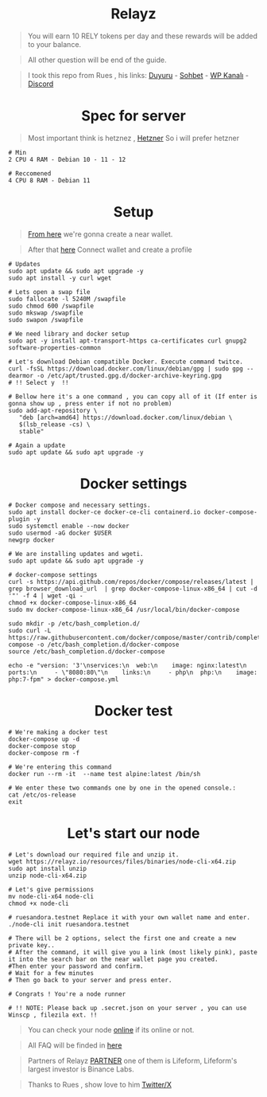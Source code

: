 <h1 align="center">Relayz</h1>

> You will earn 10 RELY tokens per day and these rewards will be added to your balance.

> All other question will be end of the guide.

> I took this repo from Rues , his links: [Duyuru](https://t.me/RuesAnnouncement) - [Sohbet](https://t.me/RuesChat) -  [WP Kanalı](https://whatsapp.com/channel/0029VaBcj7V1dAw1H2KhMk34) - [Discord](https://discord.gg/huEG2JNj)


<h1 align="center">Spec for server</h1>

> Most important think is hetznez , [Hetzner](https://github.com/ruesandora/Hetzner) So i will prefer hetzner

```console
# Min
2 CPU 4 RAM - Debian 10 - 11 - 12

# Reccomened
4 CPU 8 RAM - Debian 11
```

<h1 align="center">Setup</h1>

> [From here](https://testnet.mynearwallet.com/) we're gonna create a near wallet.

> After that [here](https://relayz.io/welcome/didzis.testnet) Connect wallet and create a profile

```console
# Updates
sudo apt update && sudo apt upgrade -y
sudo apt install -y curl wget

# Lets open a swap file
sudo fallocate -l 5240M /swapfile
sudo chmod 600 /swapfile
sudo mkswap /swapfile
sudo swapon /swapfile

# We need library and docker setup
sudo apt -y install apt-transport-https ca-certificates curl gnupg2 software-properties-common

# Let's download Debian compatible Docker. Execute command twitce.
curl -fsSL https://download.docker.com/linux/debian/gpg | sudo gpg --dearmor -o /etc/apt/trusted.gpg.d/docker-archive-keyring.gpg
# !! Select y  !!

# Bellow here it's a one command , you can copy all of it (If enter is gonna show up , press enter if not no problem)
sudo add-apt-repository \
   "deb [arch=amd64] https://download.docker.com/linux/debian \
   $(lsb_release -cs) \
   stable"

# Again a update
sudo apt update && sudo apt upgrade -y
```

<h1 align="center">Docker settings </h1>

```console
# Docker compose and necessary settings.
sudo apt install docker-ce docker-ce-cli containerd.io docker-compose-plugin -y
sudo systemctl enable --now docker
sudo usermod -aG docker $USER
newgrp docker
```

```console
# We are installing updates and wgeti.
sudo apt update && sudo apt upgrade -y

# docker-compose settings
curl -s https://api.github.com/repos/docker/compose/releases/latest | grep browser_download_url  | grep docker-compose-linux-x86_64 | cut -d '"' -f 4 | wget -qi -
chmod +x docker-compose-linux-x86_64
sudo mv docker-compose-linux-x86_64 /usr/local/bin/docker-compose

sudo mkdir -p /etc/bash_completion.d/
sudo curl -L https://raw.githubusercontent.com/docker/compose/master/contrib/completion/bash/docker-compose -o /etc/bash_completion.d/docker-compose
source /etc/bash_completion.d/docker-compose

echo -e "version: '3'\nservices:\n  web:\n    image: nginx:latest\n    ports:\n     - \"8080:80\"\n    links:\n     - php\n  php:\n    image: php:7-fpm" > docker-compose.yml
```

<h1 align="center">Docker test</h1>

```console
# We're making a docker test
docker-compose up -d
docker-compose stop
docker-compose rm -f

# We're entering this command
docker run --rm -it  --name test alpine:latest /bin/sh

# We enter these two commands one by one in the opened console.:
cat /etc/os-release
exit
```

<h1 align="center">Let's start our node</h1>

```console
# Let's download our required file and unzip it.
wget https://relayz.io/resources/files/binaries/node-cli-x64.zip
sudo apt install unzip
unzip node-cli-x64.zip

# Let's give permissions
mv node-cli-x64 node-cli
chmod +x node-cli

# ruesandora.testnet Replace it with your own wallet name and enter.
./node-cli init ruesandora.testnet

# There will be 2 options, select the first one and create a new private key..
# After the command, it will give you a link (most likely pink), paste it into the search bar on the near wallet page you created.
#Then enter your password and confirm.
# Wait for a few minutes 
# Then go back to your server and press enter.

# Congrats ! You're a node runner 

# !! NOTE: Please back up .secret.json on your server , you can use Winscp , filezila ext. !!
```

> You can check your node [online](https://relayz.io/network/nodes) if its online or not.

> All FAQ will be finded in  [here](https://relayz.io/network/overview) 

> Partners of Relayz [PARTNER](https://foresightnews.pro/article/detail/26887) one of them is Lifeform, Lifeform's largest investor is Binance Labs.

> Thanks to Rues , show love to him [Twitter/X](https://twitter.com/Ruesandora0)
